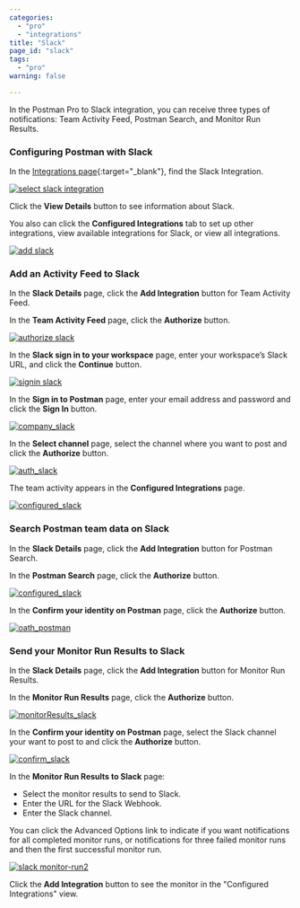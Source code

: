 ```yaml
---
categories:
  - "pro"
  - "integrations"
title: "Slack"
page_id: "slack"
tags: 
  - "pro"
warning: false

---
```


In the Postman Pro to Slack integration, you can receive three types of notifications: Team Activity Feed, Postman Search, and Monitor Run Results.


### Configuring Postman with Slack 

In the [Integrations page](https://app.getpostman.com/dashboard/integrations){:target="_blank"}, find the Slack Integration.

[![select slack integration](https://s3.amazonaws.com/postman-static-getpostman-com/postman-docs/integrations-slack1.png)](
https://s3.amazonaws.com/postman-static-getpostman-com/postman-docs/integrations-slack1.png)

Click the **View Details** button to see information about Slack.

You also can click the **Configured Integrations** tab to set up other integrations, view available integrations for Slack, or view all integrations.

[![add slack](https://s3.amazonaws.com/postman-static-getpostman-com/postman-docs/integrations-slack-details.png)](https://s3.amazonaws.com/postman-static-getpostman-com/postman-docs/integrations-slack-details.png)


### Add an Activity Feed to Slack

In the **Slack Details** page, click the **Add Integration** button for Team Activity Feed.

In the **Team Activity Feed** page, click the **Authorize** button.

[![authorize slack](https://s3.amazonaws.com/postman-static-getpostman-com/postman-docs/integrations-slack-teamactivityfeed.png)](https://s3.amazonaws.com/postman-static-getpostman-com/postman-docs/integrations-slack-teamactivityfeed.png)

In the **Slack sign in to your workspace** page, enter your workspace’s Slack URL, and click the **Continue** button.

[![signin slack](https://s3.amazonaws.com/postman-static-getpostman-com/postman-docs/integrations-slack-signin.png)](https://s3.amazonaws.com/postman-static-getpostman-com/postman-docs/integrations-slack-signin.png)

In the **Sign in to Postman** page, enter your email address and password and click the **Sign In** button.

[![company_slack](https://s3.amazonaws.com/postman-static-getpostman-com/postman-docs/integrations-slack-signin-company.png)](https://s3.amazonaws.com/postman-static-getpostman-com/postman-docs/integrations-slack-signin-company.png)

In the **Select channel** page, select the channel where you want to post and click the **Authorize** button.

[![auth_slack](https://s3.amazonaws.com/postman-static-getpostman-com/postman-docs/integrations-slack-identity.png)](https://s3.amazonaws.com/postman-static-getpostman-com/postman-docs/integrations-slack-identity.png)

The team activity appears in the **Configured Integrations** page.

[![configured_slack](https://s3.amazonaws.com/postman-static-getpostman-com/postman-docs/integrations-slack-configured.png)](https://s3.amazonaws.com/postman-static-getpostman-com/postman-docs/integrations-slack-configured.png)


### Search Postman team data on Slack

In the **Slack Details** page, click the **Add Integration** button for Postman Search.

In the **Postman Search** page, click the **Authorize** button.

[![configured_slack](https://s3.amazonaws.com/postman-static-getpostman-com/postman-docs/integrations-slack-postmansearch.png)](https://s3.amazonaws.com/postman-static-getpostman-com/postman-docs/integrations-slack-postmansearch.png)

In the **Confirm your identity on Postman** page, click the **Authorize** button.

[![oath_postman](https://s3.amazonaws.com/postman-static-getpostman-com/postman-docs/integrations-slack-oath.png)](https://s3.amazonaws.com/postman-static-getpostman-com/postman-docs/integrations-slack-oath.png)


### Send your Monitor Run Results to Slack

In the **Slack Details** page, click the **Add Integration** button for Monitor Run Results.

In the **Monitor Run Results** page, click the **Authorize** button.

[![monitorResults_slack](https://s3.amazonaws.com/postman-static-getpostman-com/postman-docs/slack-monitorRun-results.png)](https://s3.amazonaws.com/postman-static-getpostman-com/postman-docs/slack-monitorRun-results.png)

In the **Confirm your identity on Postman** page, select the Slack channel your want to post to and click the **Authorize** button.

[![confirm_slack](https://s3.amazonaws.com/postman-static-getpostman-com/postman-docs/slack-confirm-identity.png)](https://s3.amazonaws.com/postman-static-getpostman-com/postman-docs/slack-confirm-identity.png)

In the **Monitor Run Results to Slack** page:

* Select the monitor results to send to Slack.
* Enter the URL for the Slack Webhook.
* Enter the Slack channel.

You can click the Advanced Options link to indicate if you want notifications for all completed monitor runs, or notifications for three failed monitor runs and then the first successful monitor run.

[![slack monitor-run2](https://s3.amazonaws.com/postman-static-getpostman-com/postman-docs/resultsSlack-monitorRun.png)](https://s3.amazonaws.com/postman-static-getpostman-com/postman-docs/resultsSlack-monitorRun.png)

Click the **Add Integration** button to see the monitor in the "Configured Integrations" view.








